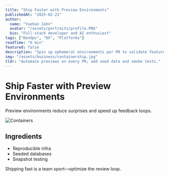```yaml
---
title: "Ship Faster with Preview Environments"
publishedAt: "2025-02-21"
author:
  name: "Yuehan John"
  avatar: "/assets/portraits/profile.PNG"
  bio: "Full-stack developer and AI enthusiast"
tags: ["DevOps", "DX", "Platforms"]
readTime: "6 min"
featured: false
description: "Spin up ephemeral environments per PR to validate features earlier and reduce rework."
img: "/assets/business/containership.jpg"
tldr: "Automate previews on every PR; add seed data and smoke tests."
---
```


# Ship Faster with Preview Environments

Preview environments reduce surprises and speed up feedback loops.

![Containers](/assets/business/analyze.jpg)

## Ingredients

- Reproducible infra
- Seeded databases
- Snapshot testing

Shipping fast is a team sport—optimize the review loop.
